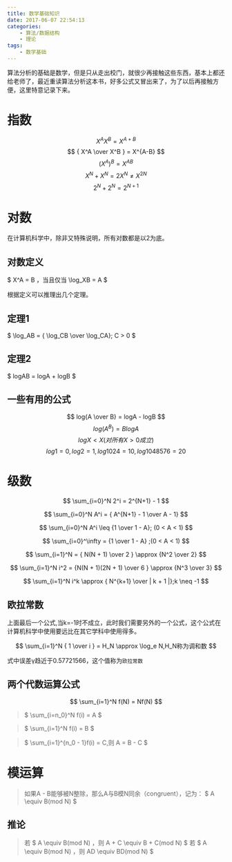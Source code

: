 ```yaml
---
title: 数学基础知识
date: 2017-06-07 22:54:13
categories:
	- 算法/数据结构
	- 理论
tags:
	- 数学基础
---
```


算法分析的基础是数学，但是只从走出校门，就很少再接触这些东西，基本上都还给老师了，最近重读算法分析这本书，好多公式又冒出来了，为了以后再接触方便，这里特意记录下来。

# 指数

$$ X^AX^B=X^{A+B} $$
$$ { X^A \over X^B } = X^{A-B} $$
$$ (X^A)^B = X^{AB} $$
$$ X^N + X^N = 2X^N \neq X^{2N} $$
$$ 2^N + 2^N = 2^{N+1} $$

# 对数

在计算机科学中，除非又特殊说明，所有对数都是以2为底。

## 对数定义

 $ X^A = B ，当且仅当 \log_XB = A $

根据定义可以推理出几个定理。

## 定理1

$ \log_AB = { \log_CB \over \log_CA}; C > 0 $

## 定理2

$ logAB = logA + logB $

## 一些有用的公式

$$ log{A \over B} = logA - logB $$
$$ log(A^B) = BlogA $$
$$ logX < X  (对所有X>0成立) $$
$$ log1 = 0,log2 = 1,log1024=10, log1048576=20 $$


# 级数

$$ \sum_{i=0}^N 2^i = 2^{N+1} - 1 $$

$$ \sum_{i=0}^N A^i = { A^{N+1} - 1 \over A - 1} $$

$$ \sum_{i=0}^N A^i \leq {1 \over 1 - A}; (0 < A < 1) $$

$$ \sum_{i=0}^\infty = {1 \over 1 - A} ;(0 < A < 1)  $$

$$ \sum_{i=1}^N = { N(N + 1) \over 2 } \approx {N^2 \over 2} $$

$$ \sum_{i=1}^N i^2 = {N(N + 1)(2N + 1) \over 6 } \approx {N^3 \over 3} $$

$$ \sum_{i=1}^N i^k \approx { N^{k+1} \over | k + 1 |};k \neq -1 $$

## 欧拉常数

上面最后一个公式,当k=-1时不成立，此时我们需要另外的一个公式，这个公式在计算机科学中使用要远比在其它学科中使用得多。


$$ \sum_{i=1}^N { 1 \over i } = H_N  \approx \log_e N,H_N称为调和数  $$


式中误差γ趋近于0.57721566，这个值称为`欧拉常数`

## 两个代数运算公式

$$ \sum_{i=1}^N f(N) = Nf(N) $$

> $ \sum_{i=n_0}^N f(i) = A $

> $ \sum_{i=1}^N f(i) = B $

> $ \sum_{i=1}^{n_0 - 1}f(i) = C,则 A = B - C $


# 模运算


> 如果A - B能够被N整除，那么A与B模N同余（congruent），记为： $ A \equiv B(mod N) $


## 推论

> 若 $ A \equiv B(mod N) ，则 A + C \equiv B + C(mod N) $
> 若 $ A \equiv B(mod N) ，则 AD \equiv BD(mod N) $

